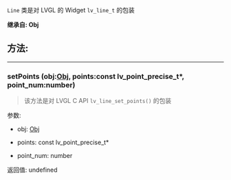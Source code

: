 `Line` 类是对 LVGL 的 Widget `lv_line_t` 的包装

**继承自: Obj**

## 方法:

-----

### setPoints (obj:[Obj](../Obj), points:const lv_point_precise_t*, point_num:number)

> 该方法是对 LVGL C API `lv_line_set_points()` 的包装

参数:

* obj: [Obj](../Obj)

* points: const lv_point_precise_t*

* point_num: number

返回值:
undefined


